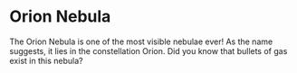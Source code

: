 # Orion Nebula

The Orion Nebula is one of the most visible nebulae ever! As the name suggests,
it lies in the constellation Orion. Did you know that bullets of gas exist in
this nebula?
